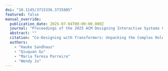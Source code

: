 ```yaml
---
doi: "10.1145/3715336.3735805"
featured: false
manual_override:
  publication_date: 2025-07-04T00:00:00.000Z
  journal: "Proceedings of the 2025 ACM Designing Interactive Systems Conference"
  abstract: ""
  citation: "Co-Designing with Transformers: Unpacking the Complex Role of GenAI in Interactive System Design Education (2025)"
  authors:
    - "Hauke Sandhaus"
    - "Qiuquan Gu"
    - "Maria Teresa Parreira"
    - "Wendy Ju"
---
```


<!-- You can add additional content about this publication here if needed -->
